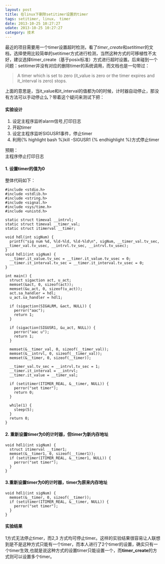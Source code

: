```yaml
---
layout: post
title: 在linux下删除setitimer设置的timer
tags: setitimer, linux， timer
date: 2013-10-25 10:27:27
udate: 2013-10-25 10:27:27
category: 技术
---
```

  
最近的项目需要用一个timer设置超时检测，看了*timer_create*和*setitimer*的文档，选择使用比较简单的setitimer方式进行检测，当然这种方式的可移植性不太好，建议选择timer_create（基于posix标准）方式进行超时设置。后来碰到一个问题：setitimer并没有对应的删除timer的系统调用，而文档也是一句带过：  

> A timer which is set to zero (it_value is zero or the timer expires and  it_interval is zero) stops.  

上面的意思是，当it_value和it_interval的值都为0的时候，计时器自动停止，那没有方法可以手动停止么？带着这个疑问来测试下把：  
  
#### 实验设计  
1. 设定主程序监听alarm信号,打印日志  
2. 开起timer  
3. 设定主程序监听SIGUSR1事件，停止timer
4. 利用{% highlight bash %}kill -SIGUSR1 <pid> {% endhighlight %}方式停止timer  
  
预期：  
主程序停止打印日志
  
#### 1. 设置timer的值为0  
整体代码如下：  

    #include <stdio.h>
    #include <stdlib.h>
    #include <string.h>
    #include <signal.h>
    #include <sys/time.h>
    #include <unistd.h>

    static struct timeval __intrvl;
    static struct timeval __timer_val;
    static struct itimerval __timer;

    void hdl(int sigNum) {
      printf("sig num %d, %ld-%ld, %ld-%ld\n", sigNum, __timer_val.tv_sec, __timer_val.tv_usec, __intrvl.tv_sec, __intrvl.tv_usec);
    }
    void hdl1(int sigNum) {
      __timer.it_value.tv_sec = __timer.it_value.tv_usec = 0;
      __timer.it_interval.tv_sec = __timer.it_interval.tv_usec = 0;
    }

    int main() {
      struct sigaction act, u_act;
      memset(&act, 0, sizeof(act));
      memset(&u_act, 0, sizeof(u_act));
      act.sa_handler = hdl;
      u_act.sa_handler = hdl1;

      if (sigaction(SIGALRM, &act, NULL)) {
        perror("aac");
        return 1;
      }

      if (sigaction(SIGUSR1, &u_act, NULL)) {
        perror("aac u");
        return 1;
      }

      memset(&__timer_val, 0, sizeof(__timer_val));
      memset(&__intrvl, 0, sizeof(__timer_val));
      memset(&__timer, 0, sizeof(__timer));

      __timer_val.tv_sec = __intrvl.tv_sec = 1;
      __timer.it_interval = __intrvl;
      __timer.it_value = __timer_val;

      if (setitimer(ITIMER_REAL, &__timer, NULL)) {
        perror("set timer");
        return 0;
      }

      while(1) {
        sleep(5);
      }
      return 0;
    }

#### 2. 重新设置timer为0的计时器，但timer为新内存地址
    void hdl1(int sigNum) {
      struct itimerval __timer1;
      memset(&__timer1, 0, sizeof(__timer1));
      if (setitimer(ITIMER_REAL, &__timer1, NULL)) {
        perror("set timer");
      }
    }

#### 3.重新设置timer为0的计时器，timer为原来内存地址
    void hdl1(int sigNum) {
      memset(&__timer, 0, sizeof(__timer));
      if (setitimer(ITIMER_REAL, &__timer, NULL)) {
        perror("set timer");
      }
    }
  
#### 实验结果  
1方式无法停止timer，而2,3 方式均可停止timer。这样的实验结果很容易让人联想到是不是这种方式只能有一个timer，而本人进行了2个timer的设置，确实只有一个timer生效,也就是说这种方式的设置timer只能设置一个，而**timer_create**的方式则可以设置多个timer。
